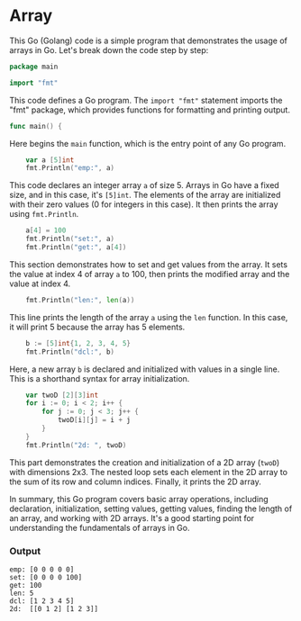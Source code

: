 # Array
This Go (Golang) code is a simple program that demonstrates the usage of arrays in Go. Let's break down the code step by step:

```go
package main

import "fmt"
```

This code defines a Go program. The `import "fmt"` statement imports the "fmt" package, which provides functions for formatting and printing output.

```go
func main() {
```

Here begins the `main` function, which is the entry point of any Go program.

```go
    var a [5]int
    fmt.Println("emp:", a)
```

This code declares an integer array `a` of size 5. Arrays in Go have a fixed size, and in this case, it's `[5]int`. The elements of the array are initialized with their zero values (0 for integers in this case). It then prints the array using `fmt.Println`.

```go
    a[4] = 100
    fmt.Println("set:", a)
    fmt.Println("get:", a[4])
```

This section demonstrates how to set and get values from the array. It sets the value at index 4 of array `a` to 100, then prints the modified array and the value at index 4.

```go
    fmt.Println("len:", len(a))
```

This line prints the length of the array `a` using the `len` function. In this case, it will print 5 because the array has 5 elements.

```go
    b := [5]int{1, 2, 3, 4, 5}
    fmt.Println("dcl:", b)
```

Here, a new array `b` is declared and initialized with values in a single line. This is a shorthand syntax for array initialization.

```go
    var twoD [2][3]int
    for i := 0; i < 2; i++ {
        for j := 0; j < 3; j++ {
            twoD[i][j] = i + j
        }
    }
    fmt.Println("2d: ", twoD)
```

This part demonstrates the creation and initialization of a 2D array (`twoD`) with dimensions 2x3. The nested loop sets each element in the 2D array to the sum of its row and column indices. Finally, it prints the 2D array.

In summary, this Go program covers basic array operations, including declaration, initialization, setting values, getting values, finding the length of an array, and working with 2D arrays. It's a good starting point for understanding the fundamentals of arrays in Go.

### Output

```
emp: [0 0 0 0 0]
set: [0 0 0 0 100]
get: 100
len: 5
dcl: [1 2 3 4 5]
2d:  [[0 1 2] [1 2 3]]
```
